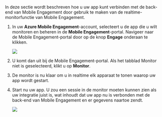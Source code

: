 In deze sectie wordt beschreven hoe u uw app kunt verbinden met de back-end van Mobile Engagement door gebruik te maken van de realtime-monitorfunctie van Mobile Engagement. 

1. In uw **Azure Mobile Engagement**-account, selecteert u de app die u wilt monitoren en beheren in de **Mobile Engagement**-portal. Navigeer naar de Mobile Engagement-portal door op de knop **Engage** onderaan te klikken. 
   
     ![](./media/mobile-engagement-create-app-in-portal-new/engage-button.png)
2. U komt dan uit bij de Mobile Engagement-portal. Als het tabblad Monitor niet is geselecteerd, klikt u op **Monitor**.
3. De monitor is nu klaar om u in realtime elk apparaat te tonen waarop uw app wordt gestart.
4. Start nu uw app. U zou een sessie in de monitor moeten kunnen zien als uw integratie juist is, wat inhoudt dat uw app nu is verbonden met de back-end van Mobile Engagement en er gegevens naartoe zendt.  
   
     ![](./media/mobile-engagement-connect-app-with-monitor/monitor.png)

